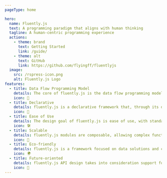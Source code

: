 ```yaml
---
pageType: home

hero:
  name: Fluently.js
  text: A programming paradigm that aligns with human thinking
  tagline: A human-centric programming experience
  actions:
    - theme: brand
      text: Getting Started
      link: /guide/
    - theme: alt
      text: GitHub
      link: https://github.com/flyingff/fluentlyjs
  image:
    src: /rspress-icon.png
    alt: Fluently.js Logo
features:
  - title: Data Flow Programming Model
    details: The core of fluently.js is the data flow programming model, which abstracts core concepts, allowing developers to focus on logical expression without worrying about the details of data flow.
    icon: 🌊
  - title: Declarative
    details: fluently.js is a declarative framework that, through its design philosophy, keeps developers away from complex issues such as timing, synchronization, and asynchrony.
    icon: 📜
  - title: Ease of Use
    details: The design goal of fluently.js is ease of use, with standard best practices tailored for common operations, allowing developers to quickly "brainstorm".
    icon: 🛠
  - title: Scalable
    details: fluently.js modules are composable, allowing complex functionality to be achieved through simple combinations. It also supports the installation of (third-party) plugins to extend its capabilities.
    icon: 🧩
  - title: Eco-friendly
    details: fluently.js is a framework focused on data solutions and can work in collaboration with other frameworks, libraries, and tools such as React, Vue, and more.
    icon: 🌍
  - title: Future-oriented
    details: fluently.js API design takes into consideration support for AI tools, low-code tools, and other high-productivity tools, helping developers better tackle future challenges.
    icon: 🚀
---
```

